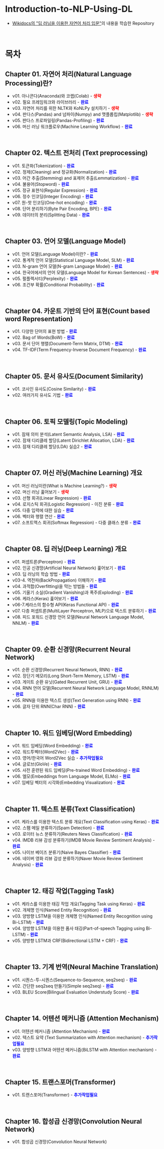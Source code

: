 # Introduction-to-NLP-Using-DL

- [Wikidocs의 "딥 러닝을 이용한 자연어 처리 입문"](https://wikidocs.net/book/2155)의 내용을 학습한 Repository

<br>

# 목차

## Chapter 01. 자연어 처리(Natural Language Processing)란?

- v01. 아나콘다(Anaconda)와 코랩(Colab) - <font color="red"><b>생략</b></font>
- v02. 필요 프레임워크와 라이브러리 - <font color="blue"><b>완료</b></font>
- v03. 자연어 처리를 위한 NLTK와 KoNLPy 설치하기 - <font color="red"><b>생략</b></font>
- v04. 판다스(Pandas) and 넘파이(Numpy) and 맷플롭립(Matplotlib) - <font color="red"><b>생략</b></font>
- v05. 판다스 프로파일링(Pandas-Profiling) - <font color="blue"><b>완료</b></font>
- v06. 머신 러닝 워크플로우(Machine Learning Workflow) - <font color="blue"><b>완료</b></font>

<br>

## Chapter 02. 텍스트 전처리 (Text preprocessing)

- v01. 토큰화(Tokenization) - <font color="blue"><b>완료</b></font>
- v02. 정제(Cleaning) and 정규화(Normalization) - <font color="blue"><b>완료</b></font>
- v03. 어간 추출(Stemming) and 표제어 추출(Lemmatization) - <font color="blue"><b>완료</b></font>
- v04. 불용어(Stopword) - <font color="blue"><b>완료</b></font>
- v05. 정규 표현식(Regular Expression) - <font color="blue"><b>완료</b></font>
- v06. 정수 인코딩(Integer Encoding) - <font color="blue"><b>완료</b></font>
- v07. 원-핫 인코딩(One-hot encoding) - <font color="blue"><b>완료</b></font>
- v08. 단어 분리하기(Byte Pair Encoding, BPE) - <font color="blue"><b>완료</b></font>
- v09. 데이터의 분리(Splitting Data) - <font color="blue"><b>완료</b></font>

<br>

## Chapter 03. 언어 모델(Language Model)

- v01. 언어 모델(Language Model)이란? - <font color="blue"><b>완료</b></font>
- v02. 통계적 언어 모델(Statistical Language Model, SLM) - <font color="blue"><b>완료</b></font>
- v03. N-gram 언어 모델(N-gram Language Model) - <font color="blue"><b>완료</b></font>
- v04. 한국어에서의 언어 모델(Language Model for Korean Sentences) - <font color="red"><b>생략</b></font>
- v05. 펄플렉서티(Perplexity) - <font color="blue"><b>완료</b></font>
- v06. 조건부 확률(Conditional Probability) - <font color="blue"><b>완료</b></font>

<br>

## Chapter 04. 카운트 기반의 단어 표현(Count based word Representation)

- v01. 다양한 단어의 표현 방법 - <font color="blue"><b>완료</b></font>
- v02. Bag of Words(BoW) - <font color="blue"><b>완료</b></font>
- v03. 문서 단어 행렬(Document-Term Matrix, DTM) - <font color="blue"><b>완료</b></font>
- v04. TF-IDF(Term Frequency-Inverse Document Frequency) - <font color="blue"><b>완료</b></font>

<br>

## Chapter 05. 문서 유사도(Document Similarity)

- v01. 코사인 유사도(Cosine Similarity) - <font color="blue"><b>완료</b></font>
- v02. 여러가지 유사도 기법 - <font color="blue"><b>완료</b></font>

<br>

## Chapter 06. 토픽 모델링(Topic Modeling)

- v01. 잠재 의미 분석(Latent Semantic Analysis, LSA) - <font color="blue"><b>완료</b></font>
- v02. 잠재 디리클레 할당(Latent Dirichlet Allocation, LDA) - <font color="blue"><b>완료</b></font>
- v03. 잠재 디리클레 할당(LDA) 실습2 - <font color="blue"><b>완료</b></font>

<br>

## Chapter 07. 머신 러닝(Machine Learning) 개요

- v01. 머신 러닝이란(What is Machine Learning?) - <font color="red"><b>생략</b></font>
- v02. 머신 러닝 훑어보기 - <font color="red"><b>생략</b></font>
- v03. 선형 회귀(Linear Regression) - <font color="blue"><b>완료</b></font>
- v04. 로지스틱 회귀(Logistic Regression) - 이진 분류 - <font color="blue"><b>완료</b></font>
- v05. 다중 입력에 대한 실습 - <font color="blue"><b>완료</b></font>
- v06. 벡터와 행렬 연산 - <font color="blue"><b>완료</b></font>
- v07. 소프트맥스 회귀(Softmax Regression) - 다중 클래스 분류 - <font color="blue"><b>완료</b></font>

<br>

## Chapter 08. 딥 러닝(Deep Learning) 개요

- v01. 퍼셉트론(Perceptron) - <font color="blue"><b>완료</b></font>
- v02. 인공 신경망(Artificial Neural Network) 훑어보기 - <font color="blue"><b>완료</b></font>
- v03. 딥 러닝의 학습 방법 - <font color="blue"><b>완료</b></font>
- v03-4. 역전파(BackPropagation) 이해하기 - <font color="blue"><b>완료</b></font>
- v04. 과적합(Overfitting)을 막는 방법들 - <font color="blue"><b>완료</b></font>
- v05. 기울기 소실(Gradient Vanishing)과 폭주(Exploding) - <font color="blue"><b>완료</b></font>
- v06. 케라스(Keras) 훑어보기 - <font color="blue"><b>완료</b></font>
- v06-7.케라스의 함수형 API(Keras Functional API) - <font color="blue"><b>완료</b></font>
- v07. 다층 퍼셉트론(MultiLayer Perceptron, MLP)으로 텍스트 분류하기 - <font color="blue"><b>완료</b></font>
- v08. 피드 포워드 신경망 언어 모델(Neural Network Language Model, NNLM) - <font color="blue"><b>완료</b></font>

<br>

## Chapter 09. 순환 신경망(Recurrent Neural Network)

- v01. 순환 신경망(Recurrent Neural Network, RNN) - <font color="blue"><b>완료</b></font>
- v02. 장단기 메모리(Long Short-Term Memory, LSTM) - <font color="blue"><b>완료</b></font>
- v03. 게이트 순환 유닛(Gated Recurrent Unit, GRU) - <font color="blue"><b>완료</b></font>
- v04. RNN 언어 모델(Recurrent Neural Network Language Model, RNNLM) - <font color="blue"><b>완료</b></font>
- v05. RNN을 이용한 텍스트 생성(Text Generation using RNN) - <font color="blue"><b>완료</b></font>
- v06. 글자 단위 RNN(Char RNN) - <font color="blue"><b>완료</b></font>

<br>

## Chapter 10. 워드 임베딩(Word Embedding)

- v01. 워드 임베딩(Word Embedding) - <font color="blue"><b>완료</b></font>
- v02. 워드투벡터(Word2Vec) - <font color="blue"><b>완료</b></font>
- v03. 영어/한국어 Word2Vec 실습 - <font color="blue"><b>추가작업필요</b></font>
- v04. 글로브(GloVe) - <font color="blue"><b>완료</b></font>
- v05. 사전 훈련된 워드 임베딩(Pre-trained Word Embedding) - <font color="blue"><b>완료</b></font>
- v06. 엘모(Embeddings from Language Model, ELMo) - <font color="blue"><b>완료</b></font>
- v07. 임베딩 벡터의 시각화(Embedding Visualization) - <font color="blue"><b>완료</b></font>

<br>

## Chapter 11. 텍스트 분류(Text Classification)

- v01. 케라스를 이용한 텍스트 분류 개요(Text Classification using Keras) - <font color="blue"><b>완료</b></font>
- v02. 스팸 메일 분류하기(Spam Detection) - <font color="blue"><b>완료</b></font>
- v03. 로이터 뉴스 분류하기(Reuters News Classification) - <font color="blue"><b>완료</b></font>
- v04. IMDB 리뷰 감성 분류하기(IMDB Movie Review Sentiment Analysis) - <font color="blue"><b>완료</b></font>
- v05. 나이브 베이즈 분류기(Naive Bayes Classifier) - <font color="blue"><b>완료</b></font>
- v06. 네이버 영화 리뷰 감성 분류하기(Naver Movie Review Sentiment Analysis) - <font color="blue"><b>완료</b></font>

<br>

## Chapter 12. 태깅 작업(Tagging Task)

- v01. 케라스를 이용한 태깅 작업 개요(Tagging Task using Keras) - <font color="blue"><b>완료</b></font>
- v02. 개체명 인식(Named Entity Recognition) - <font color="blue"><b>완료</b></font>
- v03. 양방향 LSTM을 이용한 개체명 인식(Named Entity Recognition using Bi-LSTM) - <font color="blue"><b>완료</b></font>
- v04. 양방향 LSTM을 이용한 품사 태깅(Part-of-speech Tagging using Bi-LSTM) - <font color="blue"><b>완료</b></font>
- v05. 양방향 LSTM과 CRF(Bidirectional LSTM + CRF) - <font color="blue"><b>완료</b></font>

<br>

## Chapter 13. 기계 번역(Neural Machine Translation)

- v01. 시퀀스-투-시퀀스(Sequence-to-Sequence, seq2seq) - <font color="blue"><b>완료</b></font>
- v02. 간단한 seq2seq 만들기(Simple seq2seq) - <font color="blue"><b>완료</b></font>
- v03. BLEU Score(Bilingual Evaluation Understudy Score) - <font color="blue"><b>완료</b></font>

<br>

## Chapter 14. 어텐션 메커니즘 (Attention Mechanism)

- v01. 어텐션 메커니즘 (Attention Mechanism) - <font color="blue"><b>완료</b></font>
- v02. 텍스트 요약 (Text Summarization with Attention mechanism) - <font color="blue"><b>추가작업필요</b></font>
- v03. 양방향 LSTM과 어텐션 메커니즘(BiLSTM with Attention mechanism) - <font color="blue"><b>완료</b></font>

<br>

## Chapter 15. 트랜스포머(Transformer)

- v01. 트랜스포머(Transformer) - <font color="blue"><b>추가작업필요</b></font>

<br>

## Chapter 16. 합성곱 신경망(Convolution Neural Network)

- v01. 합성곱 신경망(Convolution Neural Network)

